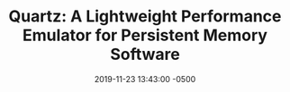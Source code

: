 ---
layout: paper-summary
title:  "Quartz: A Lightweight Performance Emulator for Persistent Memory Software"
date:   2019-11-23 13:43:00 -0500
categories: paper
paper_title: "Quartz: A Lightweight Performance Emulator for Persistent Memory Software"
paper_link: https://dl.acm.org/citation.cfm?id=2814806
paper_keyword: NVM; Simulator
paper_year: Middleware 2015
rw_set:
htm_cd:
htm_cr:
version_mgmt:
---